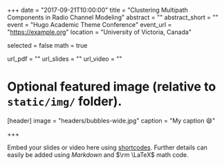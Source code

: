 +++
date = "2017-09-21T10:00:00"
title = "Clustering Multipath Components in Radio Channel Modeling"
abstract = ""
abstract_short = ""
event = "Hugo Academic Theme Conference"
event_url = "https://example.org"
location = "University of Victoria, Canada"

selected = false
math = true

url_pdf = ""
url_slides = ""
url_video = ""

# Optional featured image (relative to `static/img/` folder).
[header]
image = "headers/bubbles-wide.jpg"
caption = "My caption :smile:"

+++

Embed your slides or video here using [shortcodes](https://gcushen.github.io/hugo-academic-demo/post/writing-markdown-latex/). Further details can easily be added using *Markdown* and $\rm \LaTeX$ math code.
